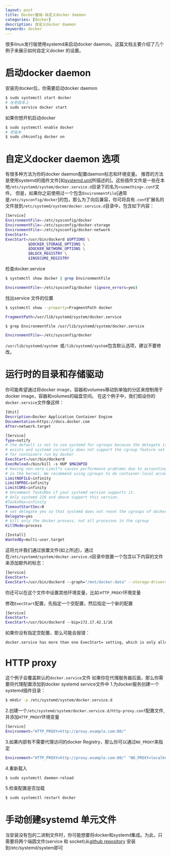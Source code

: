 ```yaml
---
layout: post
title: Docker基础-自定义docker daemon
categories: [docker]
description: 自定义docker daemon
keywords: docker
---
```


很多linux发行版使用systemd来启动docker daemon。这篇文档主要介绍了几个例子来展示如何自定义docker 的设置。

# 启动docker daemon
安装完docker后，你需要启动docker daemon
```bash
$ sudo systemctl start docker
# 在老版本上
$ sudo service docker start
```
如果你想开机启动docker
```bash
$ sudo systemctl enable docker
# 老版本
$ sudo chkconfig docker on
```
<!--more-->
# 自定义docker daemon 选项
有很多种方法为你的docker daemon配置daemon标志和环境变量。
推荐的方法是使用systemd的插件文件[如[systemd.unit](https://www.freedesktop.org/software/systemd/man/systemd.unit.html)所描述的]。这些插件文件是一些在本地`/etc/systemd/system/docker.service.d`目录下的名为`<something>.conf`文件。
但是，如果你之前使用过一个包含`EnvironmentFile`[通常是`/etc/sysconfig/docker`]的包，那么为了向后兼容，你可将具有`.conf`扩展名的文件放到`/etc/systemd/system/docker.service.d`目录中，包含如下内容：
```bash
[Service]
EnvironmentFile=-/etc/sysconfig/docker
EnvironmentFile=-/etc/sysconfig/docker-storage
EnvironmentFile=-/etc/sysconfig/docker-network
ExecStart=
ExecStart=/usr/bin/dockerd $OPTIONS \
          $DOCKER_STORAGE_OPTIONS \
          $DOCKER_NETWORK_OPTIONS \
          $BLOCK_REGISTRY \
          $INSECURE_REGISTRY
```

检查docker.service
```bash
$ systemctl show docker | grep EnvironmentFile

EnvironmentFile=-/etc/sysconfig/docker (ignore_errors=yes)
```

找出service 文件的位置
```bash
$ systemctl show --property=FragmentPath docker

FragmentPath=/usr/lib/systemd/system/docker.service

$ grep EnvironmentFile /usr/lib/systemd/system/docker.service

EnvironmentFile=-/etc/sysconfig/docker
```
`/usr/lib/systemd/system `或`/lib/systemd/system`包含默认选项，建议不要修改。

# 运行时的目录和存储驱动

你可能希望通过将docker image，容器和volumes移动到单独的分区来控制用于docker image，容器和volumes的磁盘空间。
在这个例子中，我们假设你的`docker.service`文件像这样：
```bash
[Unit]
Description=Docker Application Container Engine
Documentation=https://docs.docker.com
After=network.target

[Service]
Type=notify
# the default is not to use systemd for cgroups because the delegate issues still
# exists and systemd currently does not support the cgroup feature set required
# for containers run by docker
ExecStart=/usr/bin/dockerd
ExecReload=/bin/kill -s HUP $MAINPID
# Having non-zero Limit*s causes performance problems due to accounting overhead
# in the kernel. We recommend using cgroups to do container-local accounting.
LimitNOFILE=infinity
LimitNPROC=infinity
LimitCORE=infinity
# Uncomment TasksMax if your systemd version supports it.
# Only systemd 226 and above support this version.
#TasksMax=infinity
TimeoutStartSec=0
# set delegate yes so that systemd does not reset the cgroups of docker containers
Delegate=yes
# kill only the docker process, not all processes in the cgroup
KillMode=process

[Install]
WantedBy=multi-user.target
```
这将允许我们通过放置文件(如上所述)，通过在`/etc/systemd/system/docker.service.d`目录中放置一个包含以下内容的文件来添加额外的标志：
```bash
[Service]
ExecStart=
ExecStart=/usr/bin/dockerd --graph="/mnt/docker-data" --storage-driver=overlay
```
你还可以在这个文件中设置其他环境变量，比如:`HTTP_PROXY`环境变量

修改`ExecStart`配置，先指定一个空配置，然后指定一个新的配置
```bash
[Service]
ExecStart=
ExecStart=/usr/bin/dockerd --bip=172.17.42.1/16
```

如果你没有指定空配置，那么可能会报错：
```bash
docker.service has more than one ExecStart= setting, which is only allowed for Type=oneshot services. Refusing.
```

# HTTP proxy
这个例子会覆盖默认的`docker.service`文件
如果你在代理服务器后面，那么你需要将代理配置添加到docker systemd service文件中
1.为docker服务创建一个systemd插件目录：
```bash
$ mkdir -p /etc/systemd/system/docker.service.d
```

2.创建一个`/etc/systemd/system/docker.service.d/http-proxy.conf`配置文件,并添加`HTTP_PROXY`环境变量
```bash
[Service]
Environment="HTTP_PROXY=http://proxy.example.com:80/"
```

3.如果内部有不需要代理访问的docker Registry，那么你可以通过`NO_PROXY`来指定
```bash
Environment="HTTP_PROXY=http://proxy.example.com:80/" "NO_PROXY=localhost,127.0.0.1,docker-registry.somecorporation.com"
```

4.重新载入
```bash
$ sudo systemctl daemon-reload
```

5.检查配置是否加载
```bash
$ sudo systemctl restart docker
```

# 手动创建systemd 单元文件
当安装没有包的二进制文件时，你可能想要将docker和systemd集成。为此，只需要将两个端圆文件(service 和 socket)从[github repository](https://github.com/docker/docker/tree/master/contrib/init/systemd) 安装到/etc/systemd/system即可
